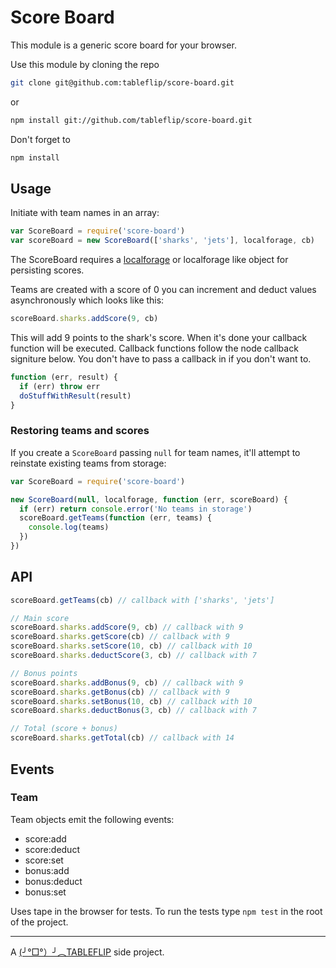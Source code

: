 # Score Board
This module is a generic score board for your browser.

Use this module by cloning the repo

```sh
git clone git@github.com:tableflip/score-board.git
```

or

```sh
npm install git://github.com/tableflip/score-board.git
```

Don't forget to

```sh
npm install
```

## Usage

Initiate with team names in an array:

```js
var ScoreBoard = require('score-board')
var scoreBoard = new ScoreBoard(['sharks', 'jets'], localforage, cb)
```

The ScoreBoard requires a [localforage](https://github.com/mozilla/localForage) or localforage like object for persisting scores.

Teams are created with a score of 0 you can increment and deduct values asynchronously which looks like this:

```js
scoreBoard.sharks.addScore(9, cb)
```

This will add 9 points to the shark's score. When it's done your callback function will be executed. Callback functions follow the node callback signiture below. You don't have to pass a callback in if you don't want to.

```js
function (err, result) {
  if (err) throw err
  doStuffWithResult(result)
}
```

### Restoring teams and scores

If you create a `ScoreBoard` passing `null` for team names, it'll attempt to reinstate existing teams from storage:

```js
var ScoreBoard = require('score-board')

new ScoreBoard(null, localforage, function (err, scoreBoard) {
  if (err) return console.error('No teams in storage')
  scoreBoard.getTeams(function (err, teams) {
    console.log(teams)
  })
})
```

## API

```js
scoreBoard.getTeams(cb) // callback with ['sharks', 'jets']

// Main score
scoreBoard.sharks.addScore(9, cb) // callback with 9
scoreBoard.sharks.getScore(cb) // callback with 9
scoreBoard.sharks.setScore(10, cb) // callback with 10
scoreBoard.sharks.deductScore(3, cb) // callback with 7

// Bonus points
scoreBoard.sharks.addBonus(9, cb) // callback with 9
scoreBoard.sharks.getBonus(cb) // callback with 9
scoreBoard.sharks.setBonus(10, cb) // callback with 10
scoreBoard.sharks.deductBonus(3, cb) // callback with 7

// Total (score + bonus)
scoreBoard.sharks.getTotal(cb) // callback with 14
```

## Events

### Team

Team objects emit the following events:

* score:add
* score:deduct
* score:set
* bonus:add
* bonus:deduct
* bonus:set

Uses tape in the browser for tests. To run the tests type `npm test` in the root of the project.

---

A [(╯°□°）╯︵TABLEFLIP](https://tableflip.io) side project.
